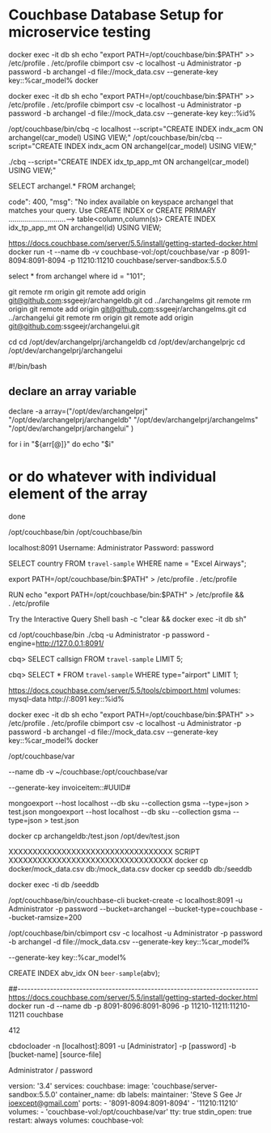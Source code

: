 # Couchbase Database Setup for microservice testing

docker exec -it db sh
echo "export PATH=/opt/couchbase/bin:$PATH" >> /etc/profile
. /etc/profile
cbimport csv -c localhost -u Administrator -p password -b archangel -d file://mock_data.csv --generate-key key::%car_model%
docker

docker exec -it db sh
echo "export PATH=/opt/couchbase/bin:$PATH" >> /etc/profile
. /etc/profile
cbimport csv -c localhost -u Administrator -p password -b archangel -d file://mock_data.csv --generate-key key::%id%

/opt/couchbase/bin/cbq -c localhost --script="CREATE INDEX indx_acm ON archangel(car_model) USING VIEW;"
/opt/couchbase/bin/cbq --script="CREATE INDEX indx_acm ON archangel(car_model) USING VIEW;"


./cbq --script="CREATE INDEX idx_tp_app_mt ON archangel(car_model) USING VIEW;"

SELECT archangel.* FROM archangel;


code": 400, "msg": "No index available on keyspace archangel that matches your query. Use CREATE INDEX or CREATE PRIMARY
............................--> table<column,column(s)>
CREATE INDEX idx_tp_app_mt ON archangel(id) USING VIEW;

https://docs.couchbase.com/server/5.5/install/getting-started-docker.html
docker run -t --name db -v couchbase-vol:/opt/couchbase/var -p 8091-8094:8091-8094 -p 11210:11210 couchbase/server-sandbox:5.5.0


select * from archangel where id = "101";

git remote rm origin
git remote add origin git@github.com:ssgeejr/archangeldb.git
cd ../archangelms
git remote rm origin
git remote add origin git@github.com:ssgeejr/archangelms.git
cd ../archangelui
git remote rm origin
git remote add origin git@github.com:ssgeejr/archangelui.git





cd 
cd /opt/dev/archangelprj/archangeldb
cd /opt/dev/archangelprjc
cd /opt/dev/archangelprj/archangelui


#!/bin/bash
## declare an array variable
declare -a array=("/opt/dev/archangelprj" 
"/opt/dev/archangelprj/archangeldb" 
"/opt/dev/archangelprj/archangelms" 
"/opt/dev/archangelprj/archangelui" 
)

for i in "${arr[@]}"
do
   echo "$i"
   # or do whatever with individual element of the array
done


/opt/couchbase/bin
/opt/couchbase/bin


localhost:8091
Username: Administrator
Password: password

SELECT country FROM `travel-sample` WHERE name = "Excel Airways";

export PATH=/opt/couchbase/bin:$PATH" > /etc/profile
. /etc/profile

RUN echo "export PATH=/opt/couchbase/bin:$PATH" > /etc/profile && \
 . /etc/profile


Try the Interactive Query Shell
bash -c "clear && docker exec -it db sh"

cd /opt/couchbase/bin
./cbq -u Administrator -p password -engine=http://127.0.0.1:8091/

cbq> SELECT callsign FROM `travel-sample` LIMIT 5;

cbq> SELECT * FROM `travel-sample` WHERE type="airport" LIMIT 1;

https://docs.couchbase.com/server/5.5/tools/cbimport.html
volumes:
    mysql-data
http://<ip>:8091
key::%id%

docker exec -it db sh
echo "export PATH=/opt/couchbase/bin:$PATH" >> /etc/profile
. /etc/profile
cbimport csv -c localhost -u Administrator -p password -b archangel -d file://mock_data.csv --generate-key key::%car_model%
docker

/opt/couchbase/var

--name db -v ~/couchbase:/opt/couchbase/var

--generate-key invoiceitem::#UUID#

mongoexport --host localhost --db sku --collection gsma --type=json > test.json
mongoexport --host localhost --db sku --collection gsma --type=json > test.json

docker cp archangeldb:/test.json /opt/dev/test.json


XXXXXXXXXXXXXXXXXXXXXXXXXXXXXXXXXX SCRIPT XXXXXXXXXXXXXXXXXXXXXXXXXXXXXXXXXX
docker cp docker/mock_data.csv db:/mock_data.csv
docker cp seeddb db:/seeddb

docker exec -ti db /seeddb


/opt/couchbase/bin/couchbase-cli bucket-create -c localhost:8091 -u Administrator -p password --bucket=archangel --bucket-type=couchbase --bucket-ramsize=200

/opt/couchbase/bin/cbimport csv -c localhost -u Administrator -p password -b archangel -d file://mock_data.csv --generate-key key::%car_model%

--generate-key key::%car_model%

CREATE INDEX abv_idx ON `beer-sample`(abv);

##--------------------------------------------------------------------------
https://docs.couchbase.com/server/5.5/install/getting-started-docker.html
docker run -d --name db -p 8091-8096:8091-8096 -p 11210-11211:11210-11211 couchbase


412



cbdocloader  -n [localhost]:8091 -u [Administrator] -p [password] -b [bucket-name] [source-file]

Administrator / password

version: '3.4'
services:
    couchbase:
        image: 'couchbase/server-sandbox:5.5.0'
        container_name: db
        labels:
            maintainer: 'Steve S Gee Jr <ioexcept@gmail.com>'
        ports:
            - '8091-8094:8091-8094'
            - '11210:11210'
        volumes:
            - 'couchbase-vol:/opt/couchbase/var'
        tty: true
        stdin_open: true
        restart: always
volumes:
    couchbase-vol:





